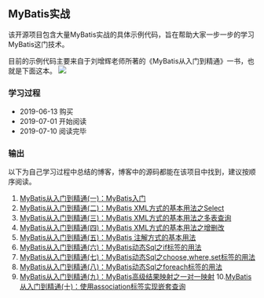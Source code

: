 ## MyBatis实战

该开源项目包含大量MyBatis实战的具体示例代码，旨在帮助大家一步一步的学习MyBatis这门技术。

目前的示例代码主要来自于刘增辉老师所著的《MyBatis从入门到精通》一书，也就是下面这本。
![](https://img2018.cnblogs.com/blog/424537/201907/424537-20190711100832062-1032140749.jpg)

### 学习过程

- 2019-06-13 购买
- 2019-07-01 开始阅读
- 2019-07-10 阅读完毕

### 输出

以下为自己学习过程中总结的博客，博客中的源码都能在该项目中找到，建议按顺序阅读。

1. [MyBatis从入门到精通(一)：MyBatis入门](http://www.zwwhnly.com/mybatis/2019/06/28/mybatis-study-01.html)
2. [MyBatis从入门到精通(二)：MyBatis XML方式的基本用法之Select](http://www.zwwhnly.com/mybatis/2019/07/01/mybatis-study-02.html)
3. [MyBatis从入门到精通(三)：MyBatis XML方式的基本用法之多表查询](http://www.zwwhnly.com/mybatis/2019/07/02/mybatis-study-03.html)
4. [MyBatis从入门到精通(四)：MyBatis XML方式的基本用法之增删改](http://www.zwwhnly.com/mybatis/2019/07/03/mybatis-study-04.html)
5. [MyBatis从入门到精通(五)：MyBatis 注解方式的基本用法](http://www.zwwhnly.com/mybatis/2019/07/04/mybatis-study-05.html)
6. [MyBatis从入门到精通(六)：MyBatis动态Sql之if标签的用法](http://www.zwwhnly.com/mybatis/2019/07/08/mybatis-study-06.html)
7. [MyBatis从入门到精通(七)：MyBatis动态Sql之choose,where,set标签的用法](http://www.zwwhnly.com/mybatis/2019/07/09/mybatis-study-07.html)
8. [MyBatis从入门到精通(八)：MyBatis动态Sql之foreach标签的用法](http://www.zwwhnly.com/mybatis/2019/07/10/mybatis-study-08.html)
9. [MyBatis从入门到精通(九)：MyBatis高级结果映射之一对一映射](http://www.zwwhnly.com/mybatis/2019/07/11/mybatis-study-09.html)
10.[MyBatis从入门到精通(十)：使用association标签实现嵌套查询](http://www.zwwhnly.com/mybatis/2019/07/12/mybatis-study-10.html)

